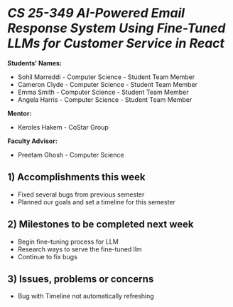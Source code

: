 # *CS 25-349 AI-Powered Email Response System Using Fine-Tuned LLMs for Customer Service in React*

**Students' Names:** 
- Sohil Marreddi - Computer Science - Student Team Member
- Cameron Clyde - Computer Science - Student Team Member
- Emma Smith - Computer Science - Student Team Member
- Angela Harris - Computer Science - Student Team Member

**Mentor:** 
- Keroles Hakem - CoStar Group

**Faculty Advisor:** 
- Preetam Ghosh - Computer Science


## 1) Accomplishments this week ##
   - Fixed several bugs from previous semester
   - Planned our goals and set a timeline for this semester

## 2) Milestones to be completed next week ##
   - Begin fine-tuning process for LLM
   - Research ways to serve the fine-tuned llm
   - Continue to fix bugs

## 3) Issues, problems or concerns ##
   - Bug with Timeline not automatically refreshing
   


